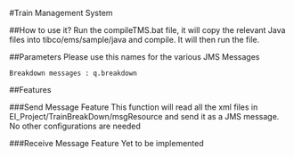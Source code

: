 #Train Management System

##How to use it?
Run the compileTMS.bat file, it will copy the relevant Java files into tibco/ems/sample/java and compile.
It will then run the file. 

##Parameters
Please use this names for the various JMS Messages

```
Breakdown messages : q.breakdown
```

##Features

###Send Message Feature
This function will read all the xml files in EI_Project/TrainBreakDown/msgResource and send it as a JMS message.
No other configurations are needed

###Receive Message Feature
Yet to be implemented